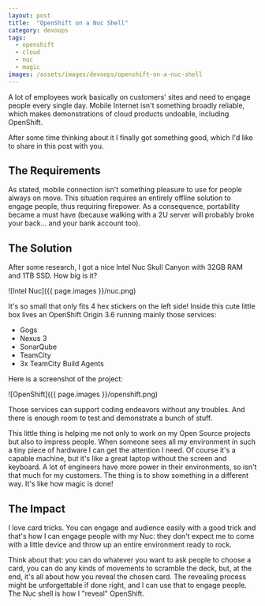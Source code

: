 ```yaml
---
layout: post
title:  "OpenShift on a Nuc Shell"
category: devoops
tags:
  - openshift
  - cloud
  - nuc
  - magic
images: /assets/images/devoops/openshift-on-a-nuc-shell
---
```


A lot of employees work basically on customers' sites and need to engage people every single day. Mobile Internet isn't something broadly reliable, which makes demonstrations of cloud products undoable, including OpenShift.

After some time thinking about it I finally got something good, which I'd like to share in this post with you.

## The Requirements

As stated, mobile connection isn't something pleasure to use for people always on move. This situation requires an entirely offline solution to engage people, thus requiring firepower. As a consequence, portability became a must have (because walking with a 2U server will probably broke your back... and your bank account too).

## The Solution

After some research, I got a nice Intel Nuc Skull Canyon with 32GB RAM and 1TB SSD. How big is it?

![Intel Nuc]({{ page.images }}/nuc.png)

It's so small that only fits 4 hex stickers on the left side! Inside this cute little box lives an OpenShift Origin 3.6 running mainly those services:

- Gogs
- Nexus 3
- SonarQube
- TeamCity
- 3x TeamCity Build Agents

Here is a screenshot of the project:

![OpenShift]({{ page.images }}/openshift.png)

Those services can support coding endeavors without any troubles. And there is enough room to test and demonstrate a bunch of stuff.

This little thing is helping me not only to work on my Open Source projects but also to impress people. When someone sees all my environment in such a tiny piece of hardware I can get the attention I need. Of course it's a capable machine, but it's like a great laptop without the screen and keyboard. A lot of engineers have more power in their environments, so isn't that much for my customers. The thing is to show something in a different way. It's like how magic is done!

## The Impact

I love card tricks. You can engage and audience easily with a good trick and that's how I can engage people with my Nuc: they don't expect me to come with a little device and throw up an entire environment ready to rock.

Think about that: you can do whatever you want to ask people to choose a card, you can do any kinds of movements to scramble the deck, but, at the end, it's all about how you reveal the chosen card. The revealing process might be unforgettable if done right, and I can use that to engage people. The Nuc shell is how I "reveal" OpenShift.